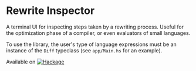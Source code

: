 # Rewrite Inspector

A terminal UI for inspecting steps taken by a rewriting process.
Useful for the optimization phase of a compiler,
or even evaluators of small languages.

To use the library, the user's type of language expressions
must be an instance of the `Diff` typeclass (see `app/Main.hs` for an example).

Available on [![Hackage](https://img.shields.io/hackage/v/rewrite-inspector.svg)](http://hackage.haskell.org/package/rewrite-inspector)
